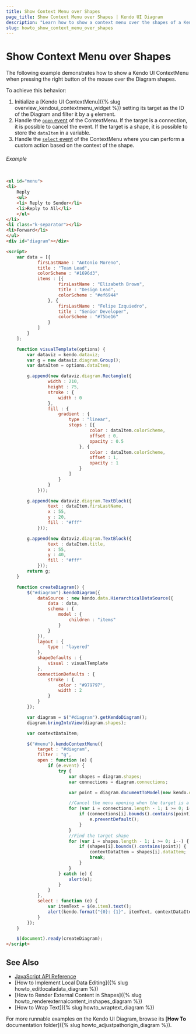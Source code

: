 ```yaml
---
title: Show Context Menu over Shapes
page_title: Show Context Menu over Shapes | Kendo UI Diagram
description: "Learn how to show a context menu over the shapes of a Kendo UI Diagram."
slug: howto_show_context_menu_over_shapes
---
```


# Show Context Menu over Shapes

The following example demonstrates how to show a Kendo UI ContextMenu when pressing the right button of the mouse over the Diagram shapes.

To achieve this behavior:

1. Initialize a [Kendo UI ContextMenu]({% slug overview_kendoui_contextmenu_widget %}) setting its target as the ID of the Diagram and filter it by a `g` element.
2. Handle the [`open` event](/api/javascript/ui/contextmenu/events/open) of the ContextMenu. If the target is a connection, it is possible to cancel the event. If the target is a shape, it is possible to store the `dataItem` in a variable.
3. Handle the [`select` event](/api/javascript/ui/contextmenu/events/select) of the ContextMenu where you can perform a custom action based on the context of the shape.

###### Example

```html

<ul id="menu">
<li>
    Reply
    <ul>
    <li> Reply to Sender</li>
    <li>Reply to All</li>
    </ul>
</li>
<li class="k-separator"></li>
<li>Forward</li>
</ul>
<div id="diagram"></div>

<script>
    var data = [{
            firsLastName : "Antonio Moreno",
            title : "Team Lead",
            colorScheme : "#1696d3",
            items : [{
                    firsLastName : "Elizabeth Brown",
                    title : "Design Lead",
                    colorScheme : "#ef6944"
                }, {
                    firsLastName : "Felipe Izquiedro",
                    title : "Senior Developer",
                    colorScheme : "#75be16"
                }
            ]
        }
    ];

    function visualTemplate(options) {
        var dataviz = kendo.dataviz;
        var g = new dataviz.diagram.Group();
        var dataItem = options.dataItem;

        g.append(new dataviz.diagram.Rectangle({
                width : 210,
                height : 75,
                stroke : {
                    width : 0
                },
                fill : {
                    gradient : {
                        type : "linear",
                        stops : [{
                                color : dataItem.colorScheme,
                                offset : 0,
                                opacity : 0.5
                            }, {
                                color : dataItem.colorScheme,
                                offset : 1,
                                opacity : 1
                            }
                        ]
                    }
                }
            }));

        g.append(new dataviz.diagram.TextBlock({
                text : dataItem.firsLastName,
                x : 55,
                y : 20,
                fill : "#fff"
            }));

        g.append(new dataviz.diagram.TextBlock({
                text : dataItem.title,
                x : 55,
                y : 40,
                fill : "#fff"
            }));
        return g;
    }

    function createDiagram() {
        $("#diagram").kendoDiagram({
            dataSource : new kendo.data.HierarchicalDataSource({
                data : data,
                schema : {
                    model : {
                        children : "items"
                    }
                }
            }),
            layout : {
                type : "layered"
            },
            shapeDefaults : {
                visual : visualTemplate
            },
            connectionDefaults : {
                stroke : {
                    color : "#979797",
                    width : 2
                }
            }
        });

        var diagram = $("#diagram").getKendoDiagram();
        diagram.bringIntoView(diagram.shapes);

        var contextDataItem;

        $("#menu").kendoContextMenu({
            target : "#diagram",
            filter : "g",
            open : function (e) {
                if (e.event) {
                    try {
                        var shapes = diagram.shapes;
                        var connections = diagram.connections;

                        var point = diagram.documentToModel(new kendo.dataviz.diagram.Point(e.event.pageX, e.event.pageY));

                        //Cancel the menu opening when the target is a connection
                        for (var i = connections.length - 1; i >= 0; i--) {
                            if (connections[i].bounds().contains(point)) {
                                e.preventDefault();
                            }
                        }
                        //Find the target shape
                        for (var i = shapes.length - 1; i >= 0; i--) {
                            if (shapes[i].bounds().contains(point)) {
                                contextDataItem = shapes[i].dataItem;
                                break;
                            }
                        }
                    } catch (e) {
                        alert(e);
                    }
                }
            },
            select : function (e) {
                var itemText = $(e.item).text();
                alert(kendo.format("{0}: {1}", itemText, contextDataItem.firsLastName));
            }
        });
    }

    $(document).ready(createDiagram);
</script>

```

## See Also

* [JavaScript API Reference](/api/javascript/dataviz/ui/diagram)
* [How to Implement Local Data Editing]({% slug howto_editlocaladata_diagram %})
* [How to Render External Content in Shapes]({% slug howto_renderexternalcontent_inshapes_diagram %})
* [How to Wrap Text]({% slug howto_wraptext_diagram %})

For more runnable examples on the Kendo UI Diagram, browse its [**How To** documentation folder]({% slug howto_adjustpathorigin_diagram %}).
